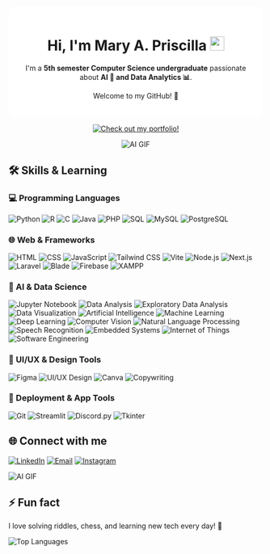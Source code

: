<div align="center" style="background-color:white; border-radius:15px; padding:20px; display:inline-block;">

<h1>Hi, I'm Mary A. Priscilla <img src="https://media.giphy.com/media/hvRJCLFzcasrR4ia7z/giphy.gif" width="28" /></h1>

<p>I'm a <strong>5th semester Computer Science undergraduate</strong> passionate about <strong>AI 🤖 and Data Analytics 📊</strong>.</p>

<p>Welcome to my GitHub! 🚀</p>

</div>

<div align="center">

[![Check out my portfolio!](https://img.shields.io/badge/Portfolio-Visit-blue?style=for-the-badge&logo=github)](https://priscillastext.wixsite.com/mary-portfolio)

![AI GIF](https://media4.giphy.com/media/v1.Y2lkPTc5MGI3NjExeHc4ZHFpZG04Y3d6cTR1ODRiczcwdzRxenViaHkxanVnaDF2OXFmayZlcD12MV9pbnRlcm5hbF9naWZfYnlfaWQmY3Q9Zw/95KXUUMytHCF6mqlU0/giphy.gif)

</div>


## 🛠 Skills & Learning

### 💻 Programming Languages
![Python](https://img.shields.io/badge/-Python-FFD43B?style=for-the-badge&logo=python&logoColor=blue)
![R](https://img.shields.io/badge/-R-276DC3?style=for-the-badge&logo=r&logoColor=white)
![C](https://img.shields.io/badge/-C-00599C?style=for-the-badge&logo=c&logoColor=white)
![Java](https://img.shields.io/badge/-Java-007396?style=for-the-badge&logo=java&logoColor=white)
![PHP](https://img.shields.io/badge/-PHP-777BB4?style=for-the-badge&logo=php&logoColor=white)
![SQL](https://img.shields.io/badge/-SQL-00758F?style=for-the-badge&logo=postgresql&logoColor=white)
![MySQL](https://img.shields.io/badge/-MySQL-4479A1?style=for-the-badge&logo=mysql&logoColor=white)
![PostgreSQL](https://img.shields.io/badge/-PostgreSQL-336791?style=for-the-badge&logo=postgresql&logoColor=white)

### 🌐 Web & Frameworks
![HTML](https://img.shields.io/badge/-HTML-E34F26?style=for-the-badge&logo=html5&logoColor=white)
![CSS](https://img.shields.io/badge/-CSS-1572B6?style=for-the-badge&logo=css3&logoColor=white)
![JavaScript](https://img.shields.io/badge/-JavaScript-F7DF1E?style=for-the-badge&logo=javascript&logoColor=black)
![Tailwind CSS](https://img.shields.io/badge/-TailwindCSS-38B2AC?style=for-the-badge&logo=tailwind-css&logoColor=white)
![Vite](https://img.shields.io/badge/-Vite-646CFF?style=for-the-badge&logo=vite&logoColor=white)
![Node.js](https://img.shields.io/badge/-Node.js-339933?style=for-the-badge&logo=node.js&logoColor=white)
![Next.js](https://img.shields.io/badge/-Next.js-000000?style=for-the-badge&logo=next.js&logoColor=white)
![Laravel](https://img.shields.io/badge/-Laravel-FC3C3C?style=for-the-badge&logo=laravel&logoColor=white)
![Blade](https://img.shields.io/badge/-Blade-FF2D20?style=for-the-badge)
![Firebase](https://img.shields.io/badge/-Firebase-FFCA28?style=for-the-badge&logo=firebase&logoColor=black)
![XAMPP](https://img.shields.io/badge/-XAMPP-FB6B37?style=for-the-badge&logo=xampp&logoColor=white)

### 🤖 AI & Data Science
![Jupyter Notebook](https://img.shields.io/badge/-Jupyter_Notebook-F37626?style=for-the-badge&logo=jupyter&logoColor=white)
![Data Analysis](https://img.shields.io/badge/-Data_Analysis-4BCFFA?style=for-the-badge)
![Exploratory Data Analysis](https://img.shields.io/badge/-EDA-4BCFFA?style=for-the-badge)
![Data Visualization](https://img.shields.io/badge/-Data_Visualization-FCA121?style=for-the-badge)
![Artificial Intelligence](https://img.shields.io/badge/-AI-FF6F61?style=for-the-badge)
![Machine Learning](https://img.shields.io/badge/-Machine_Learning-4BCFFA?style=for-the-badge)
![Deep Learning](https://img.shields.io/badge/-Deep_Learning-FF6F61?style=for-the-badge)
![Computer Vision](https://img.shields.io/badge/-Computer_Vision-4B8BBE?style=for-the-badge)
![Natural Language Processing](https://img.shields.io/badge/-NLP-6A5ACD?style=for-the-badge)
![Speech Recognition](https://img.shields.io/badge/-Speech_Recognition-20B2AA?style=for-the-badge)
![Embedded Systems](https://img.shields.io/badge/-Embedded_Systems-FF8C00?style=for-the-badge)
![Internet of Things](https://img.shields.io/badge/-IoT-00BFFF?style=for-the-badge)
![Software Engineering](https://img.shields.io/badge/-Software_Engineering-4682B4?style=for-the-badge)

### 🎨 UI/UX & Design Tools
![Figma](https://img.shields.io/badge/-Figma-F24E1E?style=for-the-badge&logo=figma&logoColor=white)
![UI/UX Design](https://img.shields.io/badge/-UI%2FUX_Design-FF69B4?style=for-the-badge)
![Canva](https://img.shields.io/badge/-Canva-00C4CC?style=for-the-badge&logo=canva&logoColor=white)
![Copywriting](https://img.shields.io/badge/-Copywriting-00CED1?style=for-the-badge)

### 🚀 Deployment & App Tools
![Git](https://img.shields.io/badge/-Git-F05032?style=for-the-badge&logo=git&logoColor=white)
![Streamlit](https://img.shields.io/badge/-Streamlit-FF4B4B?style=for-the-badge&logo=streamlit&logoColor=white)
![Discord.py](https://img.shields.io/badge/-Discord.py-7289DA?style=for-the-badge&logo=python&logoColor=white)
![Tkinter](https://img.shields.io/badge/-Tkinter-FF6F61?style=for-the-badge)

## 🌐 Connect with me
[![LinkedIn](https://img.shields.io/badge/-LinkedIn-0A66C2?style=for-the-badge&logo=linkedin&logoColor=white)](https://www.linkedin.com/in/mary-anggita-priscilla-b275562a7/)
[![Email](https://img.shields.io/badge/-Email-D14836?style=for-the-badge&logo=gmail&logoColor=white)](mailto:priscillastext@gmail.com)
[![Instagram](https://img.shields.io/badge/-Instagram-E4405F?style=for-the-badge&logo=instagram&logoColor=white)](https://www.instagram.com/cecilxies/)

![AI GIF](https://media.giphy.com/media/v1.Y2lkPTc5MGI3NjExcGQ2eGt3YWZhcTB0MnpjaW05bXZhbnF5dDNsZDduZHB1cDk3YjZyYyZlcD12MV9naWZzX3NlYXJjaCZjdD1n/Jjo6WPW26zDdS/giphy.gif)

## ⚡ Fun fact
I love solving riddles, chess, and learning new tech every day! 🚀

![Top Languages](https://github-readme-stats.vercel.app/api/top-langs/?username=ceciliasx&layout=compact)

